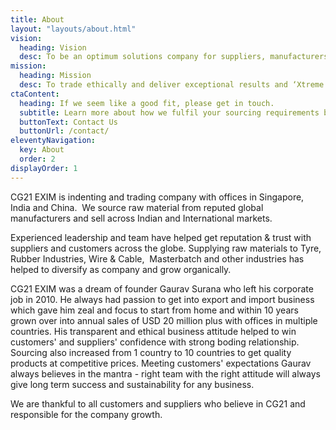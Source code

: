```yaml
---
title: About
layout: "layouts/about.html"
vision:
  heading: Vision
  desc: To be an optimum solutions company for suppliers, manufacturers & customers across the globe.
mission:
  heading: Mission
  desc: To trade ethically and deliver exceptional results and ‘Xtreme Performance’ consistently.
ctaContent:
  heading: If we seem like a good fit, please get in touch.
  subtitle: Learn more about how we fulfil your sourcing requirements by leveraging our presence at major gateway ports.
  buttonText: Contact Us
  buttonUrl: /contact/
eleventyNavigation:
  key: About
  order: 2
displayOrder: 1
---
```


CG21 EXIM is indenting and trading company with offices in Singapore, India and China. 
We source raw material from reputed global manufacturers and sell across Indian and International markets.

Experienced leadership and team have helped get reputation & trust with suppliers and customers across the globe. Supplying raw materials to Tyre, Rubber Industries, Wire & Cable,  Masterbatch and other industries has helped to diversify as company and grow organically.

CG21 EXIM was a dream of founder Gaurav Surana who left his corporate job in 2010. He always had passion to get into export and import business which gave him zeal and focus to start from home and within 10 years grown over into annual sales of USD 20 million plus with offices in multiple countries. His transparent and ethical business attitude helped to win customers' and suppliers' confidence with strong boding relationship. Sourcing also increased from 1 country to 10 countries to get quality products at competitive prices. Meeting customers' expectations Gaurav always believes in the mantra - right team with the right attitude will always give long term success and sustainability for any business.

We are thankful to all customers and suppliers who believe in CG21 and responsible for the company growth.
